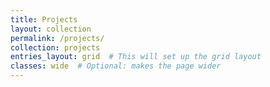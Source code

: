 ```yaml
---
title: Projects
layout: collection
permalink: /projects/
collection: projects
entries_layout: grid  # This will set up the grid layout
classes: wide  # Optional: makes the page wider
---
```

